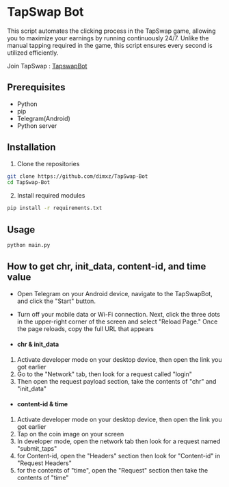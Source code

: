 # TapSwap Bot
This script automates the clicking process in the TapSwap game, allowing you to maximize your earnings by running continuously 24/7. Unlike the manual tapping required in the game, this script ensures every second is utilized efficiently.

Join TapSwap : [TapswapBot](https://t.me/tapswap_bot)

## Prerequisites
 - Python
 - pip
 - Telegram(Android)
 - Python server
## Installation
1. Clone the repositories
```sh
git clone https://github.com/dimxz/TapSwap-Bot
cd TapSwap-Bot
```
2. Install required modules
```sh
pip install -r requirements.txt
```
## Usage 
```sh
python main.py
```

## How to get chr, init_data, content-id, and time value 

 - Open Telegram on your Android device, navigate to the TapSwapBot, and click the "Start" button.
 - Turn off your mobile data or Wi-Fi connection. Next, click the three dots in the upper-right corner of the screen and select "Reload Page." Once the page reloads, copy the full URL that appears

 - #### chr & init_data
1. Activate developer mode on your desktop device, then open the link you got earlier
2. Go to the "Network" tab, then look for a request called "login"
3. Then open the request payload section, take the contents of "chr" and "init_data"

 - #### content-id & time
1. Activate developer mode on your desktop device, then open the link you got earlier
2. Tap on the coin image on your screen
3. In developer mode, open the network tab then look for a request named "submit_taps"
4. for Content-id, open the "Headers" section then look for "Content-id" in "Request Headers"
5. for the contents of "time", open the "Request" section then take the contents of "time"
